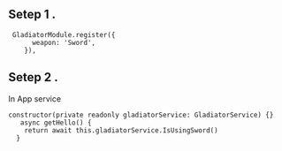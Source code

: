 

## Setep 1 . 

     GladiatorModule.register({
          weapon: 'Sword',
        }),

## Setep 2 . 

In App service 

    constructor(private readonly gladiatorService: GladiatorService) {}
       async getHello() {
        return await this.gladiatorService.IsUsingSword()
      }

